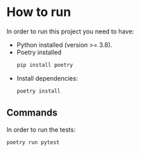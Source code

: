 # How to run

In order to run this project you need to have:
- Python installed (version >= 3.8).
- Poetry installed
    ```bash
    pip install poetry
    ```
- Install dependencies:
  ```bash
  poetry install
  ```

## Commands

In order to run the tests:
```bash
poetry run pytest
```